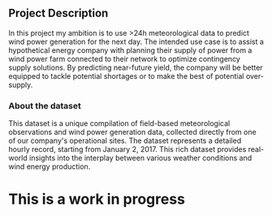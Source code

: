 ## Project Description
In this project my ambition is to use >24h meteorological data to predict wind power generation for the next day. 
The intended use case is to assist a hypothetical energy company with planning their supply of power from a wind power farm connected to their network to optimize contingency supply solutions. 
By predicting near-future yield, the company will be better equipped to tackle potential shortages or to make the best of potential over-supply.

### About the dataset
This dataset is a unique compilation of field-based meteorological observations and wind power generation data, collected directly from one of our company's operational sites. 
The dataset represents a detailed hourly record, starting from January 2, 2017. 
This rich dataset provides real-world insights into the interplay between various weather conditions and wind energy production.

# This is a work in progress
